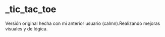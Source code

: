# _tic_tac_toe
Versión original hecha con mi anterior usuario (calmn).Realizando mejoras visuales y de lógica.
